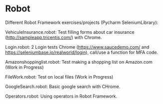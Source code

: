 # Robot

Different Robot Framework exercises/projects (Pycharm SeleniumLibrary):

VehiculeInsurance.robot: Test filling forms about car insurance (http://sampleapp.tricentis.com/) with Chrome.

Login.robot: 2 Login tests Chrome (https://www.saucedemo.com/ and https://seleniumbase.io/realworld/login), call/use a function for MFA code.

Amazonshoppinglist.robot: Test making a shopping list on Amazon.com (Work in Progress)

FileWork.robot: Test on local files (Work in Progress)

GoogleSearch.robot: Basic google search with CHrome.

Operators.robot: Using operators in Robot Framework.

